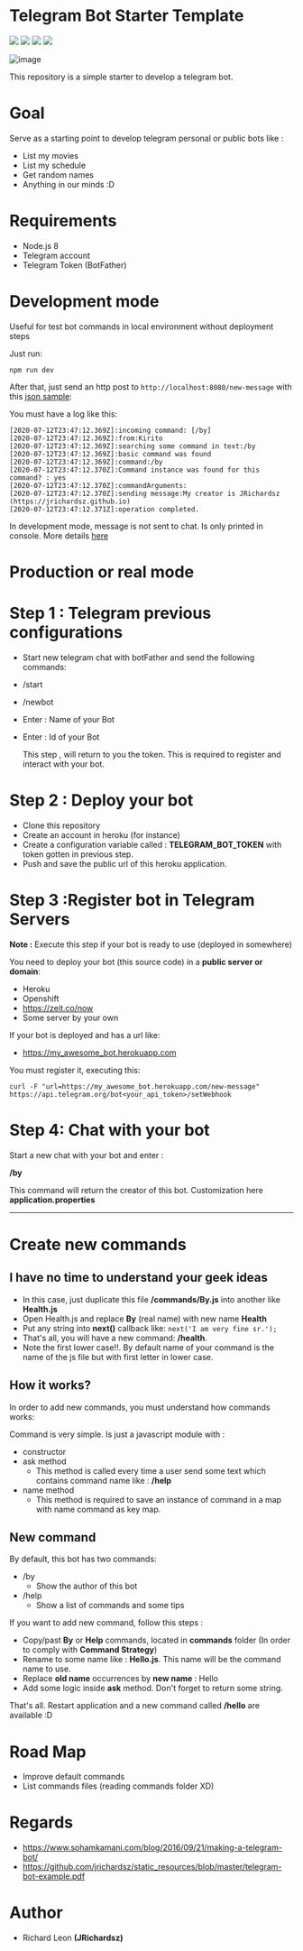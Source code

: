 # Telegram Bot Starter Template

![](./coverage/lines.svg) ![](./coverage/statements.svg) ![](./coverage/branches.svg) ![](./coverage/functions.svg)

![image](https://raw.githubusercontent.com/jrichardsz/static_resources/master/node-telegram-bot-intro.jpg)

This repository is a simple starter to develop a telegram bot.

# Goal

Serve as a starting point to develop telegram personal or public bots like :

- List my movies
- List my schedule
- Get random names
- Anything in our minds :D

# Requirements

- Node.js 8
- Telegram account
- Telegram Token (BotFather)

# Development mode

Useful for test bot commands in local environment without deployment steps

Just run:

```
npm run dev
```

After that, just send an http post to `http://localhost:8080/new-message` with this [json sample](https://github.com/jrichardsz/telegram-bot-starter/wiki/newMessage-real-body-sent-by-telegram):


You must have a log like this:

```
[2020-07-12T23:47:12.369Z]:incoming command: [/by]
[2020-07-12T23:47:12.369Z]:from:Kirito
[2020-07-12T23:47:12.369Z]:searching some command in text:/by
[2020-07-12T23:47:12.369Z]:basic command was found
[2020-07-12T23:47:12.369Z]:command:/by
[2020-07-12T23:47:12.370Z]:Command instance was found for this command? : yes
[2020-07-12T23:47:12.370Z]:commandArguments:
[2020-07-12T23:47:12.370Z]:sending message:My creator is JRichardsz (https://jrichardsz.github.io)
[2020-07-12T23:47:12.371Z]:operation completed.
```

In development mode, message is not sent to chat. Is only printed in console. More details [here](https://github.com/jrichardsz/telegram-bot-starter/wiki/No-real-messages-in-development-mode)

# Production or real mode

# Step 1 : Telegram previous configurations

- Start new telegram chat with botFather and send the following commands:
- /start
- /newbot
- Enter : Name of your Bot
- Enter : Id of your Bot

  This step , will return to you the token. This is required to register and interact with your bot.

# Step 2 : Deploy your bot

- Clone this repository
- Create an account in heroku (for instance)
- Create a configuration variable called : **TELEGRAM_BOT_TOKEN** with token gotten in previous step.
- Push and save the public url of this heroku application.

# Step 3 :Register bot in Telegram Servers

**Note :** Execute this step if your bot is ready to use (deployed in somewhere)

You need to deploy your bot (this source code) in a **public server or domain**:

- Heroku
- Openshift
- https://zeit.co/now
- Some server by your own

If your bot is deployed and has a url like:

- https://my_awesome_bot.herokuapp.com

You must register it, executing this:

```
curl -F "url=https://my_awesome_bot.herokuapp.com/new-message"  https://api.telegram.org/bot<your_api_token>/setWebhook
```

# Step 4: Chat with your bot

Start a new chat with your bot and enter :

**/by**

This command will return the creator of this bot. Customization here **application.properties**

---

# Create new commands

## I have no time to understand your geek ideas

- In this case, just duplicate this file **/commands/By.js** into another like **Health.js**
- Open Health.js and replace **By** (real name) with new name **Health**
- Put any string into **next()** callback like: `next('I am very fine sr.');`
- That's all, you will have a new command: **/health**.
- Note the first lower case!!. By default name of your command is the name of the js file but with first letter in lower case.


## How it works?

In order to add new commands, you must understand how commands works:

Command is very simple. Is just a javascript module with :

- constructor
- ask method
  - This method is called every time a user send some text which contains command name like : **/help**
- name method
  - This method is required to save an instance of command in a map with name command as key map.

## New command

By default, this bot has two commands:

- /by
  - Show the author of this bot
- /help
  - Show a list of commands and some tips     

If you want to add new command, follow this steps :

- Copy/past **By**  or **Help** commands, located in **commands** folder (In order to comply with **Command Strategy**)
- Rename to some name like : **Hello.js**. This name will be the command name to use.
- Replace **old name** occurrences by **new name** : Hello
- Add some logic inside **ask** method. Don't forget to return some string.

That's all. Restart application and a new command called **/hello** are available :D

# Road Map

- Improve default commands
- List commands files (reading commands folder XD)

# Regards

- https://www.sohamkamani.com/blog/2016/09/21/making-a-telegram-bot/
- https://github.com/jrichardsz/static_resources/blob/master/telegram-bot-example.pdf

# Author

- Richard Leon **(JRichardsz)**
